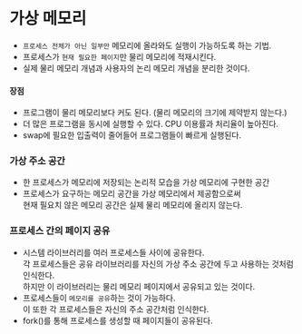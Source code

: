 # 가상 메모리
- `프로세스 전체가 아닌 일부만` 메모리에 올라와도 실행이 가능하도록 하는 기법.  
- 프로세스가 `현재 필요한 페이지`만 물리 메모리에 적재시킨다.
- 실제 물리 메모리 개념과 사용자의 논리 메모리 개념을 분리한 것이다.  

#### 장점
- 프로그램이 물리 메모리보다 커도 된다. (물리 메모리의 크기에 제약받지 않는다.)
- 더 많은 프로그램을 동시에 실행할 수 있다. CPU 이용률과 처리율이 높아진다.
- swap에 필요한 입출력이 줄어들어 프로그램들이 빠르게 실행된다.

### 가상 주소 공간
- 한 프로세스가 메모리에 저장되는 논리적 모습을 가상 메모리에 구현한 공간
- 프로세스가 요구하는 메모리 공간을 가상 메모리에서 제공함으로써   
  현재 필요치 않은 메모리 공간은 실제 물리 메모리에 올리지 않는다.

### 프로세스 간의 페이지 공유
- 시스템 라이브러리를 여러 프로세스들 사이에 공유한다.  
  각 프로세스들은 공유 라이브러리를 자신의 가상 주소 공간에 두고 사용하는 것처럼 인식한다.   
  하지만 이 라이브러리는 물리 메모리 페이지에서 공유되고 있는 것이다.  
- 프로세스들이 `메모리를 공유`하는 것이 가능하다.  
  이 또한 각 프로세스들은 자신의 주소 공간처럼 인식한다.
- fork()를 통해 프로세스를 생성할 때 페이지들이 공유된다.


